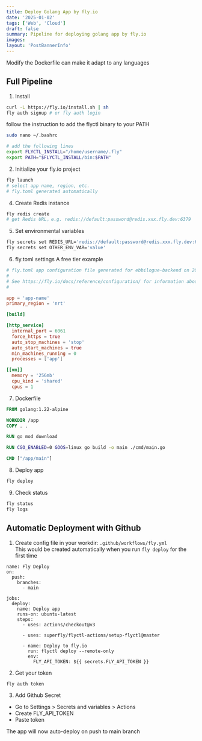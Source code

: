 ```yaml
---
title: Deploy Golang App by fly.io
date: '2025-01-02'
tags: ['Web', 'Cloud']
draft: false
summary: Pipeline for deploying golang app by fly.io
images:
layout: 'PostBannerInfo'
---
```


Modify the Dockerfile can make it adapt to any languages

## Full Pipeline

1. Install

```bash
curl -L https://fly.io/install.sh | sh
fly auth signup # or fly auth login
```

follow the instruction to add the flyctl binary to your PATH

```bash
sudo nano ~/.bashrc

# add the following lines
export FLYCTL_INSTALL="/home/username/.fly"
export PATH="$FLYCTL_INSTALL/bin:$PATH"
```

2. Initialize your fly.io project

```bash
fly launch
# select app name, region, etc.
# fly.toml generated automatically
```

4. Create Redis instance

```bash
fly redis create
# get Redis URL，e.g. redis://default:password@redis.xxx.fly.dev:6379
```

5. Set environmental variables

```bash
fly secrets set REDIS_URL='redis://default:password@redis.xxx.fly.dev:6379'
fly secrets set OTHER_ENV_VAR='value'
```

6. fly.toml settings
   A free tier example

```toml
# fly.toml app configuration file generated for ebbilogue-backend on 2025-02-03T03:25:42+09:00
#
# See https://fly.io/docs/reference/configuration/ for information about how to use this file.
#

app = 'app-name'
primary_region = 'nrt'

[build]

[http_service]
  internal_port = 6061
  force_https = true
  auto_stop_machines = 'stop'
  auto_start_machines = true
  min_machines_running = 0
  processes = ['app']

[[vm]]
  memory = '256mb'
  cpu_kind = 'shared'
  cpus = 1

```

7. Dockerfile

```dockerfile
FROM golang:1.22-alpine

WORKDIR /app
COPY . .

RUN go mod download

RUN CGO_ENABLED=0 GOOS=linux go build -o main ./cmd/main.go

CMD ["/app/main"]
```

8. Deploy app

```bash
fly deploy
```

9. Check status

```bash
fly status
fly logs
```

## Automatic Deployment with Github

1. Create config file in your workdir: `.github/workflows/fly.yml`  
   This would be created automatically when you run `fly deploy` for the first time

```
name: Fly Deploy
on:
  push:
    branches:
      - main

jobs:
  deploy:
    name: Deploy app
    runs-on: ubuntu-latest
    steps:
      - uses: actions/checkout@v3

      - uses: superfly/flyctl-actions/setup-flyctl@master

      - name: Deploy to fly.io
        run: flyctl deploy --remote-only
        env:
          FLY_API_TOKEN: ${{ secrets.FLY_API_TOKEN }}
```

2. Get your token

```bash
fly auth token
```

3. Add Github Secret

- Go to Settings > Secrets and variables > Actions
- Create FLY_API_TOKEN
- Paste token

The app will now auto-deploy on push to main branch
